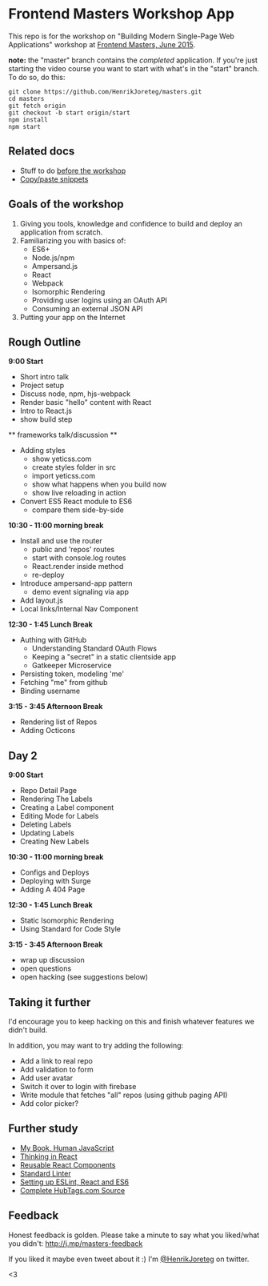 # Frontend Masters Workshop App

This repo is for the workshop on "Building Modern Single-Page Web Applications" workshop at [Frontend Masters, June 2015](https://frontendmasters.com/workshops/web-apps/).

**note:** the "master" branch contains the *completed* application. If you're just starting the video course you want to start with what's in the "start" branch. To do so, do this:

```
git clone https://github.com/HenrikJoreteg/masters.git
cd masters
git fetch origin
git checkout -b start origin/start
npm install
npm start
```

## Related docs

- Stuff to do [before the workshop](beforeclass.md)
- [Copy/paste snippets](copypaste.md)

## Goals of the workshop

1. Giving you tools, knowledge and confidence to build and deploy an application from scratch.
2. Familiarizing you with basics of:
    - ES6+
    - Node.js/npm
    - Ampersand.js
    - React
    - Webpack
    - Isomorphic Rendering
    - Providing user logins using an OAuth API
    - Consuming an external JSON API
3. Putting your app on the Internet


## Rough Outline

**9:00 Start**

- Short intro talk
- Project setup
- Discuss node, npm, hjs-webpack
- Render basic "hello" content with React
- Intro to React.js
- show build step

** frameworks talk/discussion **

- Adding styles
    - show yeticss.com
    - create styles folder in src
    - import yeticss.com
    - show what happens when you build now
    - show live reloading in action
- Convert ES5 React module to ES6
    - compare them side-by-side

**10:30 - 11:00 morning break**

- Install and use the router
    - public and 'repos' routes
    - start with console.log routes
    - React.render inside method
    - re-deploy
- Introduce ampersand-app pattern
    - demo event signaling via app
- Add layout.js
- Local links/Internal Nav Component

**12:30 - 1:45 Lunch Break**

- Authing with GitHub
    - Understanding Standard OAuth Flows
    - Keeping a "secret" in a static clientside app
    - Gatkeeper Microservice
- Persisting token, modeling 'me'
- Fetching "me" from github
- Binding username

**3:15 - 3:45 Afternoon Break**

- Rendering list of Repos
- Adding Octicons

## Day 2

**9:00 Start**

- Repo Detail Page
- Rendering The Labels
- Creating a Label component
- Editing Mode for Labels
- Deleting Labels
- Updating Labels
- Creating New Labels

**10:30 - 11:00 morning break**

- Configs and Deploys
- Deploying with Surge
- Adding A 404 Page

**12:30 - 1:45 Lunch Break**

- Static Isomorphic Rendering
- Using Standard for Code Style

**3:15 - 3:45 Afternoon Break**

- wrap up discussion
- open questions
- open hacking (see suggestions below)

## Taking it further

I'd encourage you to keep hacking on this and finish whatever features we didn't build. 

In addition, you may want to try adding the following: 

- Add a link to real repo
- Add validation to form
- Add user avatar
- Switch it over to login with firebase
- Write module that fetches "all" repos (using github paging API)
- Add color picker?

## Further study

- [My Book, Human JavaScript](http://humanjavascript.com)
- [Thinking in React](https://facebook.github.io/react/docs/thinking-in-react.html)
- [Reusable React Components](https://facebook.github.io/react/docs/reusable-components.html)
- [Standard Linter](https://github.com/feross/standard)
- [Setting up ESLint, React and ES6](https://medium.com/@dan_abramov/lint-like-it-s-2015-6987d44c5b48)
- [Complete HubTags.com Source](https://github.com/henrikjoreteg/hubtags.com)


## Feedback

Honest feedback is golden. Please take a minute to say what you liked/what you didn't: http://j.mp/masters-feedback

If you liked it maybe even tweet about it :) I'm [@HenrikJoreteg](http://twitter.com/henrikjoreteg) on twitter. 

<3
